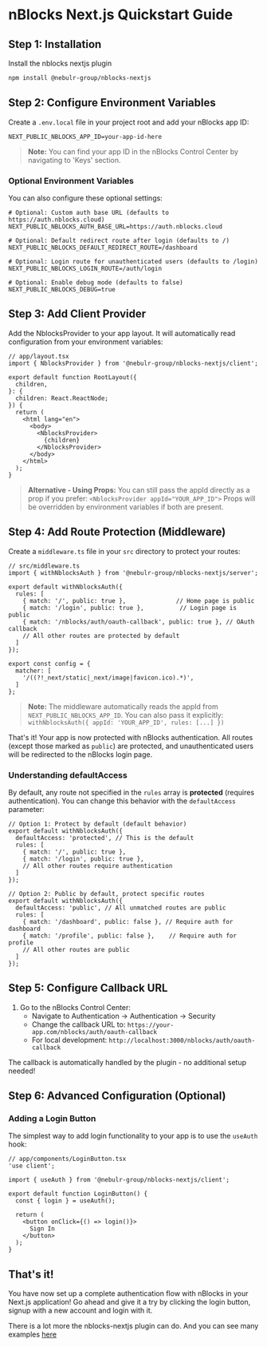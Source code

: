 # nBlocks Next.js Quickstart Guide

## Step 1: Installation
Install the nblocks nextjs plugin

```bash
npm install @nebulr-group/nblocks-nextjs
```

## Step 2: Configure Environment Variables
Create a `.env.local` file in your project root and add your nBlocks app ID:

```env
NEXT_PUBLIC_NBLOCKS_APP_ID=your-app-id-here
```

> **Note:** You can find your app ID in the nBlocks Control Center by navigating to 'Keys' section.

### Optional Environment Variables
You can also configure these optional settings:

```env
# Optional: Custom auth base URL (defaults to https://auth.nblocks.cloud)
NEXT_PUBLIC_NBLOCKS_AUTH_BASE_URL=https://auth.nblocks.cloud

# Optional: Default redirect route after login (defaults to /)
NEXT_PUBLIC_NBLOCKS_DEFAULT_REDIRECT_ROUTE=/dashboard

# Optional: Login route for unauthenticated users (defaults to /login)
NEXT_PUBLIC_NBLOCKS_LOGIN_ROUTE=/auth/login

# Optional: Enable debug mode (defaults to false)
NEXT_PUBLIC_NBLOCKS_DEBUG=true
```

## Step 3: Add Client Provider
Add the NblocksProvider to your app layout. It will automatically read configuration from your environment variables:

```tsx
// app/layout.tsx
import { NblocksProvider } from '@nebulr-group/nblocks-nextjs/client';

export default function RootLayout({
  children,
}: {
  children: React.ReactNode;
}) {
  return (
    <html lang="en">
      <body>
        <NblocksProvider>
          {children}
        </NblocksProvider>
      </body>
    </html>
  );
}
```

> **Alternative - Using Props:**
> You can still pass the appId directly as a prop if you prefer: `<NblocksProvider appId="YOUR_APP_ID">`
> Props will be overridden by environment variables if both are present.

## Step 4: Add Route Protection (Middleware)

Create a `middleware.ts` file in your `src` directory to protect your routes:

```tsx
// src/middleware.ts
import { withNblocksAuth } from '@nebulr-group/nblocks-nextjs/server';

export default withNblocksAuth({
  rules: [
    { match: '/', public: true },              // Home page is public
    { match: '/login', public: true },          // Login page is public
    { match: '/nblocks/auth/oauth-callback', public: true }, // OAuth callback
    // All other routes are protected by default
  ]
});

export const config = {
  matcher: [
    '/((?!_next/static|_next/image|favicon.ico).*)',
  ]
};
```

> **Note:** The middleware automatically reads the appId from `NEXT_PUBLIC_NBLOCKS_APP_ID`. You can also pass it explicitly: `withNblocksAuth({ appId: 'YOUR_APP_ID', rules: [...] })`

That's it! Your app is now protected with nBlocks authentication. All routes (except those marked as `public`) are protected, and unauthenticated users will be redirected to the nBlocks login page.

### Understanding defaultAccess

By default, any route not specified in the `rules` array is **protected** (requires authentication). You can change this behavior with the `defaultAccess` parameter:

```tsx
// Option 1: Protect by default (default behavior)
export default withNblocksAuth({
  defaultAccess: 'protected', // This is the default
  rules: [
    { match: '/', public: true },
    { match: '/login', public: true },
    // All other routes require authentication
  ]
});

// Option 2: Public by default, protect specific routes
export default withNblocksAuth({
  defaultAccess: 'public', // All unmatched routes are public
  rules: [
    { match: '/dashboard', public: false }, // Require auth for dashboard
    { match: '/profile', public: false },    // Require auth for profile
    // All other routes are public
  ]
});
```

## Step 5: Configure Callback URL

1. Go to the nBlocks Control Center:
   - Navigate to Authentication -> Authentication -> Security
   - Change the callback URL to: `https://your-app.com/nblocks/auth/oauth-callback`
   - For local development: `http://localhost:3000/nblocks/auth/oauth-callback`

The callback is automatically handled by the plugin - no additional setup needed!

## Step 6: Advanced Configuration (Optional)

### Adding a Login Button

The simplest way to add login functionality to your app is to use the `useAuth` hook:

```tsx
// app/components/LoginButton.tsx
'use client';

import { useAuth } from '@nebulr-group/nblocks-nextjs/client';

export default function LoginButton() {
  const { login } = useAuth();
  
  return (
    <button onClick={() => login()}>
      Sign In
    </button>
  );
}
```


## That's it!

You have now set up a complete authentication flow with nBlocks in your Next.js application!
Go ahead and give it a try by clicking the login button, signup with a new account and login with it.

There is a lot more the nblocks-nextjs plugin can do. And you can see many examples [here](examples.md)